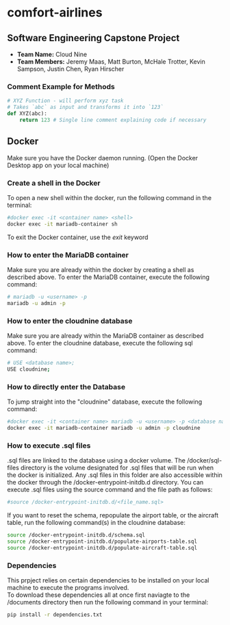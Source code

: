 # comfort-airlines

## Software Engineering Capstone Project

- **Team Name:** Cloud Nine  
- **Team Members:** Jeremy Maas, Matt Burton, McHale Trotter, Kevin Sampson, Justin Chen, Ryan Hirscher

### Comment Example for Methods  

```python
# XYZ Function - will perform xyz task 
# Takes `abc` as input and transforms it into `123`
def XYZ(abc):
    return 123 # Single line comment explaining code if necessary
```

## Docker

Make sure you have the Docker daemon running. (Open the Docker Desktop app on your local machine)

### Create a shell in the Docker

To open a new shell within the docker, run the following command in the terminal:

```bash
#docker exec -it <container name> <shell>
docker exec -it mariadb-container sh
```

To exit the Docker container, use the *exit* keyword

### How to enter the MariaDB container

Make sure you are already within the docker by creating a shell as described above. To enter the MariaDB container, execute the following command:

```bash
# mariadb -u <username> -p
mariadb -u admin -p
```

### How to enter the cloudnine database

Make sure you are already within the MariaDB container as described above. To enter the cloudnine database, execute the following sql command:

```bash
# USE <database name>;
USE cloudnine;
```

### How to directly enter the Database

To jump straight into the "cloudnine" database, execute the following command:

```bash
#docker exec -it <container name> mariadb -u <username> -p <database name>
docker exec -it mariadb-container mariadb -u admin -p cloudnine
```

### How to execute .sql files

.sql files are linked to the database using a docker volume. The /docker/sql-files directory is the volume designated for .sql files that will be run when the docker is initialized. Any .sql files in this folder are also accessible within the docker through the /docker-entrypoint-initdb.d directory. You can execute .sql files using the source command and the file path as follows:

```bash
#source /docker-entrypoint-initdb.d/<file_name.sql>
```

If you want to reset the schema, repopulate the airport table, or the aircraft table, run the following command(s) in the cloudnine database:

```bash
source /docker-entrypoint-initdb.d/schema.sql
source /docker-entrypoint-initdb.d/populate-airports-table.sql
source /docker-entrypoint-initdb.d/populate-aircraft-table.sql
```

### Dependencies

This prpject relies on certain dependencies to be installed on your local machine to execute the programs involved.  
To download these dependencies all at once first naviagte to the /documents directory then run the following command in your terminal:

```bash
pip install -r dependencies.txt
```
